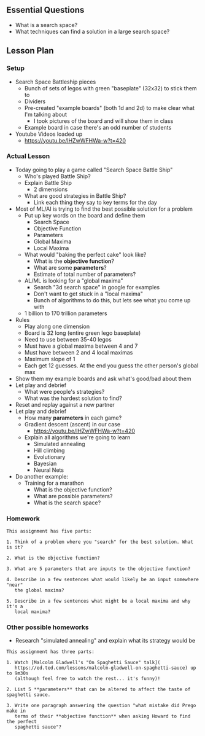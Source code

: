 ## Essential Questions

- What is a search space?
- What techniques can find a solution in a large search space?

## Lesson Plan

### Setup

- Search Space Battleship pieces
    - Bunch of sets of legos with green "baseplate" (32x32) to stick them to
    - Dividers
    - Pre-created "example boards" (both 1d and 2d) to make clear what I'm talking about
        - I took pictures of the board and will show them in class
    - Example board in case there's an odd number of students
- Youtube Videos loaded up
    - https://youtu.be/IHZwWFHWa-w?t=420

### Actual Lesson

- Today going to play a game called "Search Space Battle Ship"
    - Who's played Battle Ship?
    - Explain Battle Ship
        - 2 dimensions
    - What are good strategies in Battle Ship?
        - Link each thing they say to key terms for the day
- Most of ML/AI is trying to find the best possible solution for a problem
    - Put up key words on the board and define them
        - Search Space
        - Objective Function
        - Parameters
        - Global Maxima
        - Local Maxima
    - What would "baking the perfect cake" look like?
        - What is the **objective function**?
        - What are some **parameters**?
        - Estimate of total number of parameters?
    - AL/ML is looking for a "global maxima"
        - Search "3d search space" in google for examples
        - Don't want to get stuck in a "local maxima"
        - Bunch of algorithms to do this, but lets see what you come up with
    - 1 billion to 170 trillion parameters
- Rules
    - Play along one dimension
    - Board is 32 long (entire green lego baseplate)
    - Need to use between 35-40 legos
    - Must have a global maxima between 4 and 7
    - Must have between 2 and 4 local maximas
    - Maximum slope of 1
    - Each get 12 guesses. At the end you guess the other person's global max
- Show them my example boards and ask what's good/bad about them
- Let play and debrief
    - What were people's strategies?
    - What was the hardest solution to find?
- Reset and replay against a new partner
- Let play and debrief
    - How many **parameters** in each game?
    - Gradient descent (ascent) in our case
        - https://youtu.be/IHZwWFHWa-w?t=420
    - Explain all algorithms we're going to learn
        - Simulated annealing
        - Hill climbing
        - Evolutionary
        - Bayesian
        - Neural Nets
- Do another example:
    - Training for a marathon
        - What is the objective function?
        - What are possible parameters?
        - What is the search space?

### Homework

```
This assignment has five parts:

1. Think of a problem where you "search" for the best solution. What is it?

2. What is the objective function?

3. What are 5 parameters that are inputs to the objective function?

4. Describe in a few sentences what would likely be an input somewhere "near"
   the global maxima?

5. Describe in a few sentences what might be a local maxima and why it's a
   local maxima?
```

### Other possible homeworks

- Research "simulated annealing" and explain what its strategy would be

```
This assignment has three parts:

1. Watch [Malcolm Gladwell's "On Spaghetti Sauce" talk](
   https://ed.ted.com/lessons/malcolm-gladwell-on-spaghetti-sauce) up to 9m30s
   (although feel free to watch the rest... it's funny)!

2. List 5 **parameters** that can be altered to affect the taste of spaghetti sauce.

3. Write one paragraph answering the question "what mistake did Prego make in
   terms of their **objective function** when asking Howard to find the perfect
   spaghetti sauce"?
```
